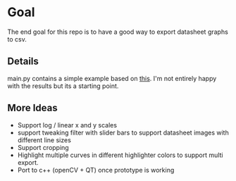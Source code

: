 # Goal
The end goal for this repo is to have a good way to export datasheet graphs to csv.

## Details
main.py contains a simple example based on [this](https://vovkos.github.io/doxyrest-showcase/opencv/sphinx_rtd_theme/page_tutorial_moprh_lines_detection.html). I'm not entirely happy with the results but its a starting point.


## More Ideas
- Support log / linear x and y scales
- support tweaking filter with slider bars to support datasheet images with different line sizes
- Support cropping
- Highlight multiple curves in different highlighter colors to support multi export.
- Port to c++ (openCV + QT) once prototype is working